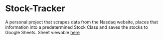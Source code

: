 # Stock-Tracker
A personal project that scrapes data from the Nasdaq website, places that information into a predetermined Stock Class and saves the stocks to Google Sheets. Sheet viewable [here](https://docs.google.com/spreadsheets/d/1vBGr8Qt1cowuYDCqmQqjvQqkHhNbWvh96d4gx43xWvo/edit?usp=sharing)
